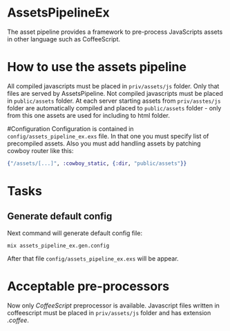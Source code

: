 AssetsPipelineEx
================
The asset pipeline provides a framework to pre-process JavaScripts
assets in other language such as CoffeeScript.

# How to use the assets pipeline
All compiled javascripts must be placed in `priv/assets/js` folder. Only
that files are served by AssetsPipeline.
Not compiled javascripts must be placed in `public/assets` folder.
At each server starting assets from `priv/asstes/js` folder
are automatically compiled and placed to `public/assets` folder - only
from this one assets are used for including to html folder.

#Configuration
Configuration is contained in `config/assets_pipeline_ex.exs` file. In
that one you must specify list of precompiled assets.
Also you must add handling assets by patching cowboy router like this:
```elixir
{"/assets/[...]", :cowboy_static, {:dir, "public/assets"}}
```

# Tasks

## Generate default config
Next command will generate default config file:
```shell
mix assets_pipeline_ex.gen.config
```
After that file `config/assets_pipeline_ex.exs` will be appear.

# Acceptable pre-processors
Now only *CoffeeScript* preprocessor is available. Javascript files
written in coffeescript must be placed in `priv/assets/js` folder and
has extension *.coffee*.
